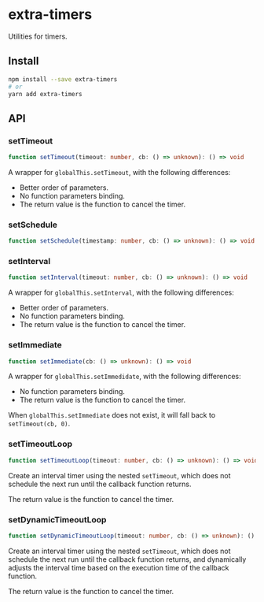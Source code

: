 # extra-timers

Utilities for timers.

## Install

```sh
npm install --save extra-timers
# or
yarn add extra-timers
```

## API

### setTimeout

```ts
function setTimeout(timeout: number, cb: () => unknown): () => void
```

A wrapper for `globalThis.setTimeout`, with the following differences:
- Better order of parameters.
- No function parameters binding.
- The return value is the function to cancel the timer.

### setSchedule

```ts
function setSchedule(timestamp: number, cb: () => unknown): () => void
```

### setInterval

```ts
function setInterval(timeout: number, cb: () => unknown): () => void
```

A wrapper for `globalThis.setInterval`, with the following differences:
- Better order of parameters.
- No function parameters binding.
- The return value is the function to cancel the timer.

### setImmediate

```ts
function setImmediate(cb: () => unknown): () => void
```

A wrapper for `globalThis.setImmedidate`, with the following differences:
- No function parameters binding.
- The return value is the function to cancel the timer.

When `globalThis.setImmediate` does not exist, it will fall back to `setTimeout(cb, 0)`.

### setTimeoutLoop

```ts
function setTimeoutLoop(timeout: number, cb: () => unknown): () => void
```

Create an interval timer using the nested `setTimeout`,
which does not schedule the next run until the callback function returns.

The return value is the function to cancel the timer.

### setDynamicTimeoutLoop

```ts
function setDynamicTimeoutLoop(timeout: number, cb: () => unknown): () => void
```

Create an interval timer using the nested `setTimeout`,
which does not schedule the next run until the callback function returns,
and dynamically adjusts the interval time based on the execution time of the callback function.

The return value is the function to cancel the timer.
